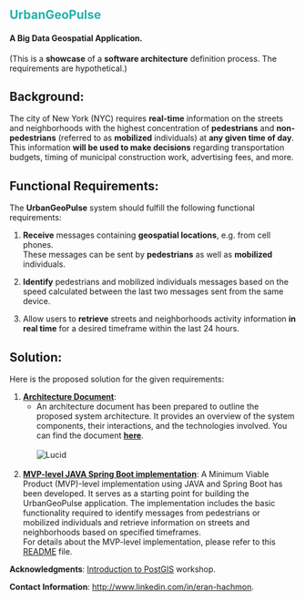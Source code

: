 ## <font color="LightSeaGreen">UrbanGeoPulse</font>

#### A Big Data Geospatial Application.

(This is a **showcase** of a **software architecture** definition process. The requirements are hypothetical.)

## Background:

The city of New York (NYC) requires **real-time** information on the streets and neighborhoods with the highest concentration of **pedestrians** and **non-pedestrians** (referred to as **mobilized** individuals) at **any given time of day**.<br>
This information **will be used to make decisions** regarding transportation budgets, timing of municipal construction work, advertising fees, and more.

## Functional Requirements:

The **UrbanGeoPulse** system should fulfill the following functional requirements:

1. **Receive** messages containing **geospatial locations**, e.g. from cell phones.<br>
   These messages can be sent by **pedestrians** as well as **mobilized** individuals.

2. **Identify** pedestrians and mobilized individuals messages based on the speed calculated between the last two messages sent from the same device.

3. Allow users to **retrieve** streets and neighborhoods activity information **in real time** for a desired timeframe within the last 24 hours.

## Solution:

Here is the proposed solution for the given requirements:

1. [**Architecture Document**](architecture/architecture-document-phase-1-REST.md):
   - An architecture document has been prepared to outline the proposed system architecture. It provides an overview of the system components, their interactions, and the technologies involved. You can find the document **[here](architecture/architecture-document-phase-1-REST.md)**.<br><br>
     ![Lucid](https://lucid.app/publicSegments/view/6bffea51-c248-49e8-a244-a0a691a3ab9d/image.jpeg 'System diagram')<br><br>
2. [**MVP-level JAVA Spring Boot implementation**](mvp-level-implementation/README.md):
   A Minimum Viable Product (MVP)-level implementation using JAVA and Spring Boot has been developed. It serves as a starting point for building the UrbanGeoPulse application. The implementation includes the basic functionality required to identify messages from pedestrians or mobilized individuals and retrieve information on streets and neighborhoods based on specified timeframes.<br>
   For details about the MVP-level implementation, please refer to this [README](mvp-level-implementation/README.md) file.

**Acknowledgments**: [Introduction to PostGIS](https://postgis.net/workshops/postgis-intro) workshop.

**Contact Information**: http://www.linkedin.com/in/eran-hachmon.
